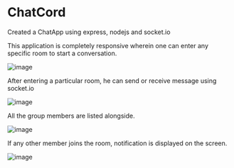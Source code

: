# ChatCord
Created a ChatApp using express, nodejs and socket.io

This application is completely responsive wherein one can enter any specific room to start a conversation.

![image](https://github.com/geekyish/ChatApp/assets/94891505/ef76dc0b-0688-438d-aef5-1fad4c648b0a)

After entering a particular room, he can send or receive message using socket.io

![image](https://github.com/geekyish/ChatApp/assets/94891505/14c44794-5f68-443a-b0d3-3f5ec2bd46a4)

All the group members are listed alongside.

![image](https://github.com/geekyish/ChatApp/assets/94891505/77ab9f53-ad36-4795-91f7-c5ebede3d6f5)

If any other member joins the room, notification is displayed on the screen.

![image](https://github.com/geekyish/ChatApp/assets/94891505/256ab7f5-c0a3-4930-96b9-5b1d0b533ed1)










